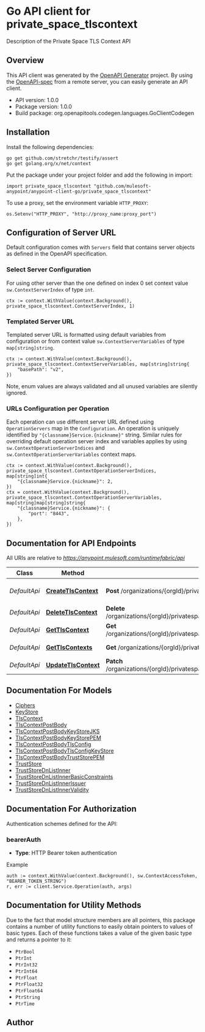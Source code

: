 # Go API client for private_space_tlscontext

Description of the Private Space TLS Context API

## Overview
This API client was generated by the [OpenAPI Generator](https://openapi-generator.tech) project.  By using the [OpenAPI-spec](https://www.openapis.org/) from a remote server, you can easily generate an API client.

- API version: 1.0.0
- Package version: 1.0.0
- Build package: org.openapitools.codegen.languages.GoClientCodegen

## Installation

Install the following dependencies:

```shell
go get github.com/stretchr/testify/assert
go get golang.org/x/net/context
```

Put the package under your project folder and add the following in import:

```golang
import private_space_tlscontext "github.com/mulesoft-anypoint/anypoint-client-go/private_space_tlscontext"
```

To use a proxy, set the environment variable `HTTP_PROXY`:

```golang
os.Setenv("HTTP_PROXY", "http://proxy_name:proxy_port")
```

## Configuration of Server URL

Default configuration comes with `Servers` field that contains server objects as defined in the OpenAPI specification.

### Select Server Configuration

For using other server than the one defined on index 0 set context value `sw.ContextServerIndex` of type `int`.

```golang
ctx := context.WithValue(context.Background(), private_space_tlscontext.ContextServerIndex, 1)
```

### Templated Server URL

Templated server URL is formatted using default variables from configuration or from context value `sw.ContextServerVariables` of type `map[string]string`.

```golang
ctx := context.WithValue(context.Background(), private_space_tlscontext.ContextServerVariables, map[string]string{
	"basePath": "v2",
})
```

Note, enum values are always validated and all unused variables are silently ignored.

### URLs Configuration per Operation

Each operation can use different server URL defined using `OperationServers` map in the `Configuration`.
An operation is uniquely identified by `"{classname}Service.{nickname}"` string.
Similar rules for overriding default operation server index and variables applies by using `sw.ContextOperationServerIndices` and `sw.ContextOperationServerVariables` context maps.

```golang
ctx := context.WithValue(context.Background(), private_space_tlscontext.ContextOperationServerIndices, map[string]int{
	"{classname}Service.{nickname}": 2,
})
ctx = context.WithValue(context.Background(), private_space_tlscontext.ContextOperationServerVariables, map[string]map[string]string{
	"{classname}Service.{nickname}": {
		"port": "8443",
	},
})
```

## Documentation for API Endpoints

All URIs are relative to *https://anypoint.mulesoft.com/runtimefabric/api*

Class | Method | HTTP request | Description
------------ | ------------- | ------------- | -------------
*DefaultApi* | [**CreateTlsContext**](docs/DefaultApi.md#createtlscontext) | **Post** /organizations/{orgId}/privatespaces/{privateSpaceId}/tlsContexts | Create a TLS Context
*DefaultApi* | [**DeleteTlsContext**](docs/DefaultApi.md#deletetlscontext) | **Delete** /organizations/{orgId}/privatespaces/{privateSpaceId}/tlsContexts/{tlsContextId} | Delete TLS Context
*DefaultApi* | [**GetTlsContext**](docs/DefaultApi.md#gettlscontext) | **Get** /organizations/{orgId}/privatespaces/{privateSpaceId}/tlsContexts/{tlsContextId} | Get TLS Context
*DefaultApi* | [**GetTlsContexts**](docs/DefaultApi.md#gettlscontexts) | **Get** /organizations/{orgId}/privatespaces/{privateSpaceId}/tlsContexts | Get TLS Contexts
*DefaultApi* | [**UpdateTlsContext**](docs/DefaultApi.md#updatetlscontext) | **Patch** /organizations/{orgId}/privatespaces/{privateSpaceId}/tlsContexts/{tlsContextId} | Update TLS Context


## Documentation For Models

 - [Ciphers](docs/Ciphers.md)
 - [KeyStore](docs/KeyStore.md)
 - [TlsContext](docs/TlsContext.md)
 - [TlsContextPostBody](docs/TlsContextPostBody.md)
 - [TlsContextPostBodyKeyStoreJKS](docs/TlsContextPostBodyKeyStoreJKS.md)
 - [TlsContextPostBodyKeyStorePEM](docs/TlsContextPostBodyKeyStorePEM.md)
 - [TlsContextPostBodyTlsConfig](docs/TlsContextPostBodyTlsConfig.md)
 - [TlsContextPostBodyTlsConfigKeyStore](docs/TlsContextPostBodyTlsConfigKeyStore.md)
 - [TlsContextPostBodyTrustStorePEM](docs/TlsContextPostBodyTrustStorePEM.md)
 - [TrustStore](docs/TrustStore.md)
 - [TrustStoreDnListInner](docs/TrustStoreDnListInner.md)
 - [TrustStoreDnListInnerBasicConstraints](docs/TrustStoreDnListInnerBasicConstraints.md)
 - [TrustStoreDnListInnerIssuer](docs/TrustStoreDnListInnerIssuer.md)
 - [TrustStoreDnListInnerValidity](docs/TrustStoreDnListInnerValidity.md)


## Documentation For Authorization


Authentication schemes defined for the API:
### bearerAuth

- **Type**: HTTP Bearer token authentication

Example

```golang
auth := context.WithValue(context.Background(), sw.ContextAccessToken, "BEARER_TOKEN_STRING")
r, err := client.Service.Operation(auth, args)
```


## Documentation for Utility Methods

Due to the fact that model structure members are all pointers, this package contains
a number of utility functions to easily obtain pointers to values of basic types.
Each of these functions takes a value of the given basic type and returns a pointer to it:

* `PtrBool`
* `PtrInt`
* `PtrInt32`
* `PtrInt64`
* `PtrFloat`
* `PtrFloat32`
* `PtrFloat64`
* `PtrString`
* `PtrTime`

## Author



